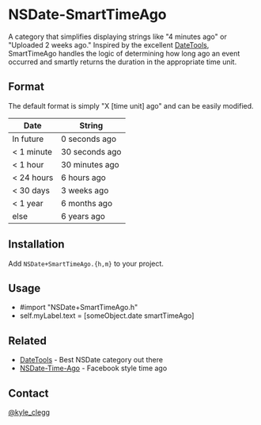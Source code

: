 NSDate-SmartTimeAgo
===================

A category that simplifies displaying strings like "4 minutes ago" or "Uploaded 2 weeks ago." Inspired by the excellent [DateTools](https://github.com/MatthewYork/DateTools), SmartTimeAgo handles the logic of determining how long ago an event occurred and smartly returns the duration in the appropriate time unit.

## Format

The default format is simply "X [time unit] ago" and can be easily modified.

| Date          | String |
| ------------- | ------------- |
| In future     | 0 seconds ago |
| < 1 minute    | 30 seconds ago |
| < 1 hour      | 30 minutes ago |
| < 24 hours    | 6 hours ago |
| < 30 days     | 3 weeks ago |
| < 1 year      | 6 months ago |
| else          | 6 years ago |

## Installation

Add <code>NSDate+SmartTimeAgo.{h,m}</code> to your project.

## Usage

* #import "NSDate+SmartTimeAgo.h"
* self.myLabel.text = [someObject.date smartTimeAgo]

## Related

- [DateTools](https://github.com/MatthewYork/DateTools) - Best NSDate category out there
- [NSDate-Time-Ago](https://github.com/nikilster/NSDate-Time-Ago) - Facebook style time ago

## Contact

[@kyle_clegg](https://twitter.com/kyle_clegg)
